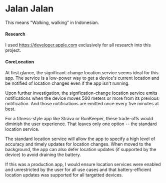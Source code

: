 Jalan Jalan
===========

This means "Walking, walking" in Indonesian.


#### Research

I used https://developer.apple.com exclusively for all research into this project.


#### CoreLocation

At first glance, the significant-change location service seems ideal for this app. The service is a low-power way to get a device's current location and be notified of location changes even if the app isn't running.

Upon further investigation, the signfication-change location service emits notifications when the device moves 500 meters or more from its previous notification. And those notifications are emitted once every five minutes at best.

For a fitness-style app like Strava or RunKeeper, these trade-offs would diminish the user experience. That leaves only one option -- the standard location service.

The standard location service will allow the app to specify a high level of accuracy and timely updates for location changes. When moved to the background, the app can also defer location updates (if supported by the device) to avoid draining the battery.

If this was a production app, I would ensure location services were enabled and unrestricted by the user for all use cases and that battery-efficient location updates was supported for all targetted devices.
